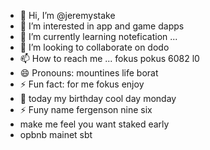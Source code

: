 - 👋 Hi, I’m @jeremystake
- 👀 I’m interested in app and game dapps
- 🌱 I’m currently learning notefication ...
- 💞️ I’m looking to collaborate on dodo
- 📫 How to reach me ... fokus pokus 6082 l0
- 😄 Pronouns: mountines life borat
- ⚡ Fun fact: for me fokus enjoy
- 👀 today my birthday cool day monday
- ⚡ Funy name fergenson nine six
-  make me feel you want staked early
- opbnb mainet sbt

